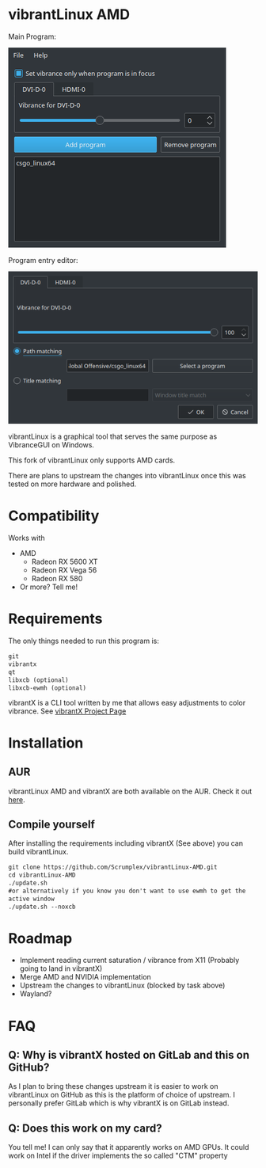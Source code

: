 # vibrantLinux AMD

Main Program:

![Main program](assets/program.png)

Program entry editor:

![Program vibrance editor](assets/entryeditor.png)

vibrantLinux is a graphical tool that serves the same purpose as VibranceGUI on Windows.

This fork of vibrantLinux only supports AMD cards.

There are plans to upstream the changes into vibrantLinux once this was tested on more hardware and polished.

# Compatibility
Works with
 - AMD
   - Radeon RX 5600 XT
   - Radeon RX Vega 56
   - Radeon RX 580
 - Or more? Tell me!
# Requirements

The only things needed to run this program is:

```
git
vibrantx
qt
libxcb (optional)
libxcb-ewmh (optional)
```

vibrantX is a CLI tool written by me that allows easy adjustments to color vibrance. See [vibrantX Project Page](https://gitlab.com/Scrumplex/vibrantx)

# Installation
## AUR
vibrantLinux AMD and vibrantX are both available on the AUR. Check it out [here](https://aur.archlinux.org/packages/vibrantlinux-amd-git/).

## Compile yourself
After installing the requirements including vibrantX (See above) you can build vibrantLinux.

```
git clone https://github.com/Scrumplex/vibrantLinux-AMD.git
cd vibrantLinux-AMD
./update.sh
#or alternatively if you know you don't want to use ewmh to get the active window
./update.sh --noxcb
```
# Roadmap
 - Implement reading current saturation / vibrance from X11 (Probably going to land in vibrantX)
 - Merge AMD and NVIDIA implementation
 - Upstream the changes to vibrantLinux (blocked by task above)
 - Wayland?

# FAQ

## Q: Why is vibrantX hosted on GitLab and this on GitHub?
As I plan to bring these changes upstream it is easier to work on vibrantLinux on GitHub as this is the platform of choice of upstream. I personally prefer GitLab which is why vibrantX is on GitLab instead.

## Q: Does this work on my card?
You tell me! I can only say that it apparently works on AMD GPUs. It could work on Intel if the driver implements the so called "CTM" property


